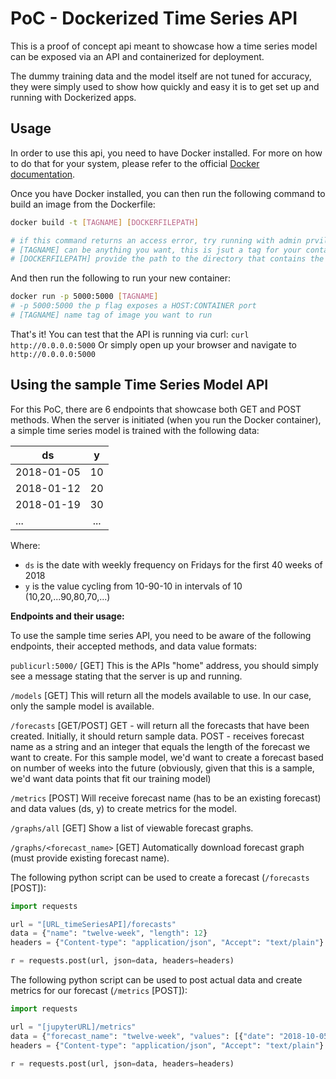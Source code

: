# PoC - Dockerized Time Series API

This is a proof of concept api meant to showcase how a time series model can be exposed via an API and containerized for deployment.

The dummy training data and the model itself are not tuned for accuracy, they were simply used to show how quickly and easy it is to get set up and running with Dockerized apps.

## Usage

In order to use this api, you need to have Docker installed.
For more on how to do that for your system, please refer to the official [Docker documentation](https://docs.docker.com/).

Once you have Docker installed, you can then run the following command to build an image from the Dockerfile:
``` bash
docker build -t [TAGNAME] [DOCKERFILEPATH]

# if this command returns an access error, try running with admin prviledeges/root (e.g. sudo docker)
# [TAGNAME] can be anything you want, this is jsut a tag for your container (e.g. time-series)
# [DOCKERFILEPATH] provide the path to the directory that contains the Dockerfile for this api (e.g. /Users/mruiz/projects/time-series-api-docker/)
```

And then run the following to run your new container:
``` bash
docker run -p 5000:5000 [TAGNAME]
# -p 5000:5000 the p flag exposes a HOST:CONTAINER port
# [TAGNAME] name tag of image you want to run
```

That's it! You can test that the API is running via curl:
`curl http://0.0.0.0:5000`
Or simply open up your browser and navigate to `http://0.0.0.0:5000`

## Using the sample Time Series Model API

For this PoC, there are 6 endpoints that showcase both GET and POST methods.
When the server is initiated (when you run the Docker container), a simple time series model is trained with the following data:

| ds            |  y  |
| ------------- |:---:|
| 2018-01-05    | 10  |
| 2018-01-12    | 20  |
| 2018-01-19    | 30  |
| ...           | ... |

Where:
- `ds` is the date with weekly frequency on Fridays for the first 40 weeks of 2018
- `y` is the value cycling from 10-90-10 in intervals of 10 (10,20,...90,80,70,...)

**Endpoints and their usage:**

To use the sample time series API, you need to be aware of the following endpoints, their accepted methods, and data value formats:

`publicurl:5000/` [GET]
This is the APIs "home" address, you should simply see a message stating that the server is up and running.

`/models` [GET]
This will return all the models available to use. In our case, only the sample model is available.

`/forecasts` [GET/POST]
GET - will return all the forecasts that have been created. Initially, it should return sample data.
POST - receives forecast name as a string and an integer that equals the length of the forecast we want to create.
For this sample model, we'd want to create a forecast based on number of weeks into the future (obviously, given that this is a sample, we'd want data points that fit our training model)

`/metrics` [POST]
Will receive forecast name (has to be an existing forecast) and data values (ds, y) to create metrics for the model.

`/graphs/all` [GET]
Show a list of viewable forecast graphs.

`/graphs/<forecast_name>` [GET]
Automatically download forecast graph (must provide existing forecast name).


The following python script can be used to create a forecast (`/forecasts` [POST]):
``` python
import requests

url = "[URL_timeSeriesAPI]/forecasts"
data = {"name": "twelve-week", "length": 12}
headers = {"Content-type": "application/json", "Accept": "text/plain"}

r = requests.post(url, json=data, headers=headers)
```

The following python script can be used to post actual data and create metrics for our forecast (`/metrics` [POST]):
``` python
import requests

url = "[jupyterURL]/metrics"
data = {"forecast_name": "twelve-week", "values": [{"date": "2018-10-05", "value":80},{"date": "2018-10-12", "value":90},{"date": "2018-10-19", "value":80},{"date": "2018-10-26", "value":70},{"date": "2018-11-02", "value":60},{"date": "2018-11-09", "value":50},{"date": "2018-11-16", "value":40},{"date": "2018-11-23", "value":30},{"date": "2018-11-30", "value":20},{"date": "2018-12-07", "value":10},{"date": "2018-12-14", "value":20},{"date": "2018-12-21", "value":30}]}
headers = {"Content-type": "application/json", "Accept": "text/plain"}

r = requests.post(url, json=data, headers=headers)
```